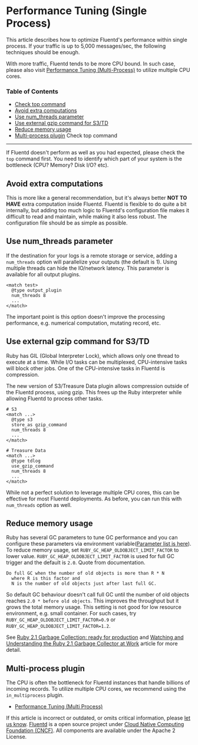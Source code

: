 


Performance Tuning (Single Process)
===================================

This article describes how to optimize Fluentd's performance within
single process. If your traffic is up to 5,000 messages/sec, the
following techniques should be enough.

With more traffic, Fluentd tends to be more CPU bound. In such case,
please also visit [Performance Tuning
(Multi-Process)](performance-tuning-multi-process) to utilize multiple
CPU cores.


### Table of Contents

-   [Check top command](#check-top-command)
-   [Avoid extra computations](#avoid-extra-computations)
-   [Use num\_threads parameter](#use-num_threads-parameter)
-   [Use external gzip command for
    S3/TD](#use-external-gzip-command-for-s3/td)
-   [Reduce memory usage](#reduce-memory-usage)
-   [Multi-process plugin](#multi-process-plugin)
Check top command
-----------------

If Fluentd doesn't perform as well as you had expected, please check the
`top` command first. You need to identify which part of your system is
the bottleneck (CPU? Memory? Disk I/O? etc).

Avoid extra computations
------------------------

This is more like a general recommendation, but it's always better **NOT
TO HAVE** extra computation inside Fluentd. Fluentd is flexible to do
quite a bit internally, but adding too much logic to Fluentd's
configuration file makes it difficult to read and maintain, while making
it also less robust. The configuration file should be as simple as
possible.

Use num\_threads parameter
--------------------------

If the destination for your logs is a remote storage or service, adding
a `num_threads` option will parallelize your outputs (the default is 1).
Using multiple threads can hide the IO/network latency. This parameter
is available for all output plugins.

``` {.CodeRay}
<match test>
  @type output_plugin
  num_threads 8
  ...
</match>
```

The important point is this option doesn't improve the processing
performance, e.g. numerical computation, mutating record, etc.

Use external gzip command for S3/TD
-----------------------------------

Ruby has GIL (Global Interpreter Lock), which allows only one thread to
execute at a time. While I/O tasks can be multiplexed, CPU-intensive
tasks will block other jobs. One of the CPU-intensive tasks in Fluentd
is compression.

The new version of S3/Treasure Data plugin allows compression outside of
the Fluentd process, using gzip. This frees up the Ruby interpreter
while allowing Fluentd to process other tasks.

``` {.CodeRay}
# S3
<match ...>
  @type s3
  store_as gzip_command
  num_threads 8
  ...
</match>

# Treasure Data
<match ...>
  @type tdlog
  use_gzip_command
  num_threads 8
  ...
</match>
```

While not a perfect solution to leverage multiple CPU cores, this can be
effective for most Fluentd deployments. As before, you can run this with
`num_threads` option as well.

Reduce memory usage
-------------------

Ruby has several GC parameters to tune GC performance and you can
configure these parameters via environment variable([Parameter list is
here](https://github.com/ruby/ruby/blob/61701ae1675f790ee3f59207283642dbe64c2d37/gc.c#L7417)).
To reduce memory usage, set `RUBY_GC_HEAP_OLDOBJECT_LIMIT_FACTOR` to
lower value. `RUBY_GC_HEAP_OLDOBJECT_LIMIT_FACTOR` is used for full GC
trigger and the default is `2.0`. Quote from documentation.

``` {.CodeRay}
Do full GC when the number of old objects is more than R * N
  where R is this factor and
  N is the number of old objects just after last full GC.
```

So default GC behaviour doesn't call full GC until the number of old
objects reaches `2.0 * before old objects`. This improves the throughput
but it grows the total memory usage. This setting is not good for low
resource environment, e.g. small container. For such cases, try
`RUBY_GC_HEAP_OLDOBJECT_LIMIT_FACTOR=0.9` or
`RUBY_GC_HEAP_OLDOBJECT_LIMIT_FACTOR=1.2`.

See [Ruby 2.1 Garbage Collection: ready for
production](https://samsaffron.com/archive/2014/04/08/ruby-2-1-garbage-collection-ready-for-production)
and [Watching and Understanding the Ruby 2.1 Garbage Collector at
Work](https://thorstenball.com/blog/2014/03/12/watching-understanding-ruby-2.1-garbage-collector/)
article for more detail.

Multi-process plugin
--------------------

The CPU is often the bottleneck for Fluentd instances that handle
billions of incoming records. To utilize multiple CPU cores, we
recommend using the `in_multiprocess` plugin.

-   [Performance Tuning (Multi
    Process)](performance-tuning-multi-process)




If this article is incorrect or outdated, or omits critical information,
please [let us
know](https://github.com/fluent/fluentd-docs/issues?state=open).
[Fluentd](http://www.fluentd.org/) is a open source project under [Cloud
Native Computing Foundation (CNCF)](https://cncf.io/). All components
are available under the Apache 2 License.
